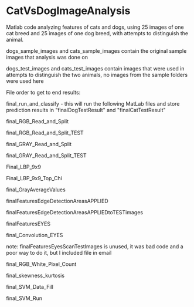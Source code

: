 # CatVsDogImageAnalysis
Matlab code analyzing features of cats and dogs, using 25 images of one cat breed and 25 images of one dog breed, with attempts to distinguish the animal.

dogs_sample_images and cats_sample_images contain the original sample images that analysis was done on

dogs_test_images and cats_test_images contain images that were used in attempts to distinguish the two animals, no images from the sample folders were used here

File order to get to end results:

final_run_and_classify
	- this will run the following MatLab files and store prediction results in "finalDogTestResult" and "finalCatTestResult"


final_RGB_Read_and_Split

final_RGB_Read_and_Split_TEST

final_GRAY_Read_and_Split

final_GRAY_Read_and_Split_TEST

Final_LBP_9x9

Final_LBP_9x9_Top_Chi

final_GrayAverageValues

finalFeaturesEdgeDetectionAreasAPPLIED

finalFeaturesEdgeDetectionAreasAPPLIEDtoTESTimages

finalFeaturesEYES

final_Convolution_EYES

note: finalFeaturesEyesScanTestImages is unused, it was bad code and a poor way to do it, but I included file in email

final_RGB_White_Pixel_Count

final_skewness_kurtosis

final_SVM_Data_Fill

final_SVM_Run
